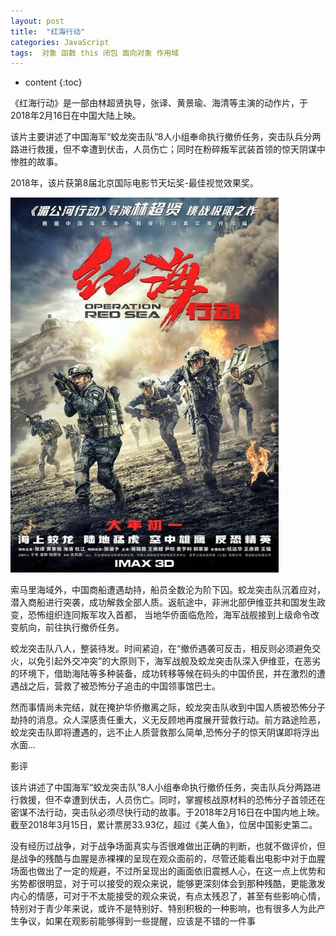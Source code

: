 ```yaml
---
layout: post
title:  "红海行动"
categories: JavaScript
tags:  对象 函数 this 闭包 面向对象 作用域
---
```


* content
{:toc}

《红海行动》是一部由林超贤执导，张译、黄景瑜、海清等主演的动作片，于2018年2月16日在中国大陆上映。

该片主要讲述了中国海军“蛟龙突击队”8人小组奉命执行撤侨任务，突击队兵分两路进行救援，但不幸遭到伏击，人员伤亡；同时在粉碎叛军武装首领的惊天阴谋中惨胜的故事。

2018年，该片获第8届北京国际电影节天坛奖-最佳视觉效果奖。




![image](https://github.com/double-digit/double-digit.github.io/raw/master/6.jpg)




索马里海域外，中国商船遭遇劫持，船员全数沦为阶下囚。蛟龙突击队沉着应对，潜入商船进行突袭，成功解救全部人质。返航途中，非洲北部伊维亚共和国发生政变，恐怖组织连同叛军攻入首都， 当地华侨面临危险，海军战舰接到上级命令改变航向，前往执行撤侨任务。

蛟龙突击队八人，整装待发。时间紧迫，在“撤侨遇袭可反击，相反则必须避免交火，以免引起外交冲突”的大原则下，海军战舰及蛟龙突击队深入伊维亚，在恶劣的环境下，借助海陆等多种装备，成功转移等候在码头的中国侨民，并在激烈的遭遇战之后，营救了被恐怖分子追击的中国领事馆巴士。

然而事情尚未完结，就在掩护华侨撤离之际，蛟龙突击队收到中国人质被恐怖分子劫持的消息。众人深感责任重大，义无反顾地再度展开营救行动。前方路途险恶，蛟龙突击队即将遭遇的，远不止人质营救那么简单,恐怖分子的惊天阴谋即将浮出水面…

影评

该片讲述了中国海军“蛟龙突击队”8人小组奉命执行撤侨任务，突击队兵分两路进行救援，但不幸遭到伏击，人员伤亡。同时，掌握核战原材料的恐怖分子首领还在密谋不法行动，突击队必须尽快行动的故事。于2018年2月16日在中国内地上映。截至2018年3月15日，累计票房33.93亿，超过《美人鱼》，位居中国影史第二。

没有经历过战争，对于战争场面真实与否很难做出正确的判断，也就不做评价，但是战争的残酷与血腥是赤裸裸的呈现在观众面前的，尽管还能看出电影中对于血腥场面也做出了一定的规避，不过所呈现出的画面依旧震撼人心，在这一点上优势和劣势都很明显，对于可以接受的观众来说，能够更深刻体会到那种残酷，更能激发内心的情感，可对于不太能接受的观众来说，有点太残忍了，甚至有些影响心情，特别对于青少年来说，或许不是特别好、特别积极的一种影响，也有很多人为此产生争议，如果在观影前能够得到一些提醒，应该是不错的一件事
